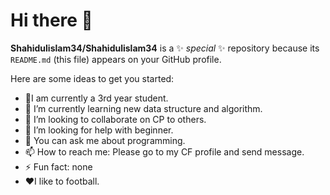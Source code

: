 # Hi there 👋

**Shahidulislam34/Shahidulislam34** is a ✨ _special_ ✨ repository because its `README.md` (this file) appears on your GitHub profile.

Here are some ideas to get you started:

- 🔭I am currently a 3rd year student.
- 🌱 I’m currently learning new data structure and algorithm.
- 👯 I’m looking to collaborate on CP to others.
- 🤔 I’m looking for help with beginner.
- 💬 You can ask me about programming.
- 📫 How to reach me: Please go to my CF profile and send message.
- ⚡ Fun fact: none
- ❤️I like to football.
  
